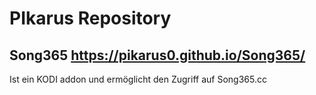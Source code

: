﻿# PIkarus Repository
## Song365 https://pikarus0.github.io/Song365/
Ist ein KODI addon und ermöglicht den Zugriff auf Song365.cc
